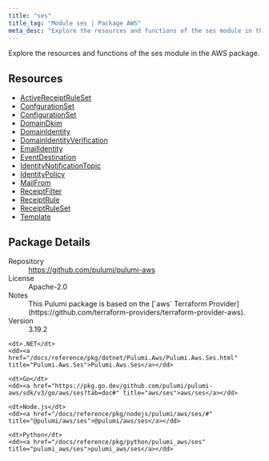```yaml
---
title: "ses"
title_tag: "Module ses | Package AWS"
meta_desc: "Explore the resources and functions of the ses module in the AWS package."
---
```


<!-- WARNING: this file was generated by Pulumi Docs Generator. -->
<!-- Do not edit by hand unless you're certain you know what you are doing! -->

Explore the resources and functions of the ses module in the AWS package.

<h2 id="resources">Resources</h2>
<ul class="api">
    <li><a href="activereceiptruleset" title="ActiveReceiptRuleSet"><span class="symbol resource"></span>ActiveReceiptRuleSet</a></li>
    <li><a href="confgurationset" title="ConfgurationSet"><span class="symbol resource"></span>ConfgurationSet</a></li>
    <li><a href="configurationset" title="ConfigurationSet"><span class="symbol resource"></span>ConfigurationSet</a></li>
    <li><a href="domaindkim" title="DomainDkim"><span class="symbol resource"></span>DomainDkim</a></li>
    <li><a href="domainidentity" title="DomainIdentity"><span class="symbol resource"></span>DomainIdentity</a></li>
    <li><a href="domainidentityverification" title="DomainIdentityVerification"><span class="symbol resource"></span>DomainIdentityVerification</a></li>
    <li><a href="emailidentity" title="EmailIdentity"><span class="symbol resource"></span>EmailIdentity</a></li>
    <li><a href="eventdestination" title="EventDestination"><span class="symbol resource"></span>EventDestination</a></li>
    <li><a href="identitynotificationtopic" title="IdentityNotificationTopic"><span class="symbol resource"></span>IdentityNotificationTopic</a></li>
    <li><a href="identitypolicy" title="IdentityPolicy"><span class="symbol resource"></span>IdentityPolicy</a></li>
    <li><a href="mailfrom" title="MailFrom"><span class="symbol resource"></span>MailFrom</a></li>
    <li><a href="receiptfilter" title="ReceiptFilter"><span class="symbol resource"></span>ReceiptFilter</a></li>
    <li><a href="receiptrule" title="ReceiptRule"><span class="symbol resource"></span>ReceiptRule</a></li>
    <li><a href="receiptruleset" title="ReceiptRuleSet"><span class="symbol resource"></span>ReceiptRuleSet</a></li>
    <li><a href="template" title="Template"><span class="symbol resource"></span>Template</a></li>
</ul>

<h2 id="package-details">Package Details</h2>
<dl class="package-details">
	<dt>Repository</dt>
	<dd><a href="https://github.com/pulumi/pulumi-aws">https://github.com/pulumi/pulumi-aws</a></dd>
	<dt>License</dt>
	<dd>Apache-2.0</dd>
	<dt>Notes</dt>
	<dd>This Pulumi package is based on the [`aws` Terraform Provider](https://github.com/terraform-providers/terraform-provider-aws).</dd>
	<dt>Version</dt>
	<dd>3.19.2</dd>
</dl>



<dl class="tabular">

    <dt>.NET</dt>
    <dd><a href="/docs/reference/pkg/dotnet/Pulumi.Aws/Pulumi.Aws.Ses.html" title="Pulumi.Aws.Ses">Pulumi.Aws.Ses</a></dd>

    <dt>Go</dt>
    <dd><a href="https://pkg.go.dev/github.com/pulumi/pulumi-aws/sdk/v3/go/aws/ses?tab=doc#" title="aws/ses">aws/ses</a></dd>

    <dt>Node.js</dt>
    <dd><a href="/docs/reference/pkg/nodejs/pulumi/aws/ses/#" title="@pulumi/aws/ses">@pulumi/aws/ses</a></dd>

    <dt>Python</dt>
    <dd><a href="/docs/reference/pkg/python/pulumi_aws/ses" title="pulumi_aws/ses">pulumi_aws/ses</a></dd>

</dl>

